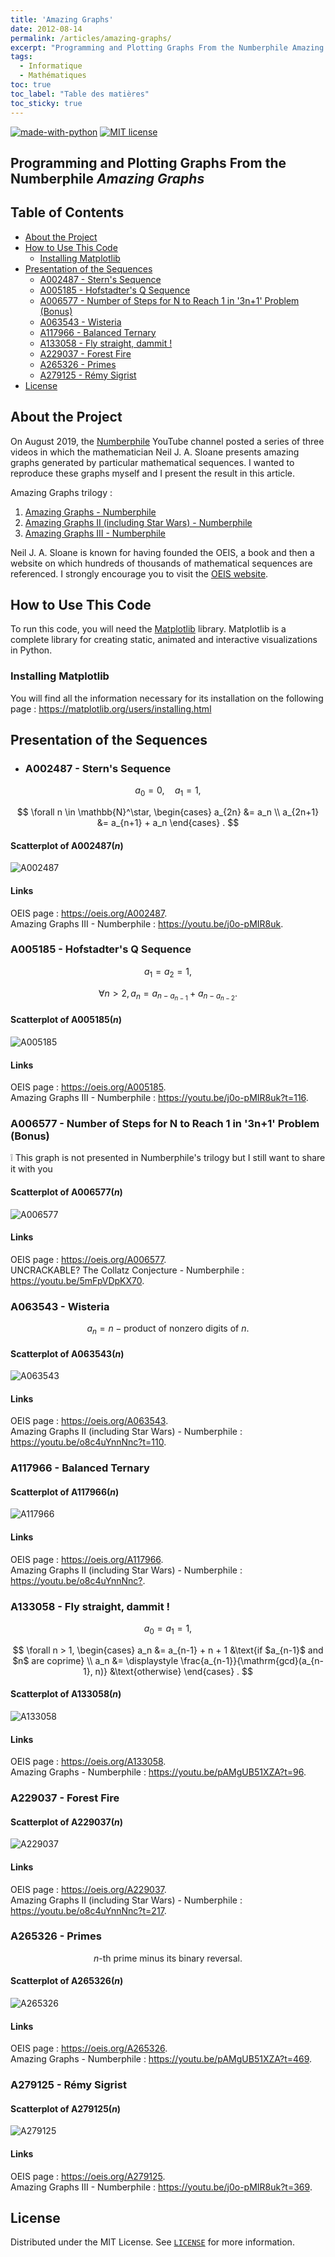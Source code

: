 ```yaml
---
title: 'Amazing Graphs'
date: 2012-08-14
permalink: /articles/amazing-graphs/
excerpt: "Programming and Plotting Graphs From the Numberphile Amazing Graphs"
tags:
  - Informatique
  - Mathématiques
toc: true
toc_label: "Table des matières"
toc_sticky: true
---
```


[![made-with-python](https://img.shields.io/badge/Made%20with-Python-1f425f.svg)](https://www.python.org/)
[![MIT license](https://img.shields.io/badge/License-MIT-blue.svg)](https://github.com/armandwayoff/Amazing-Graphs/blob/master/LICENSE)

## Programming and Plotting Graphs From the Numberphile *Amazing Graphs*

## Table of Contents

* [About the Project](#about-the-project)
* [How to Use This Code](#how-to-use-this-code)
  * [Installing Matplotlib](#installing-matplotlib)
* [Presentation of the Sequences](#presentation-of-the-sequences)
  * [A002487 - Stern's Sequence](#a002487---sterns-sequence)
  * [A005185 - Hofstadter's Q Sequence](#a005185---hofstadters-q-sequence)
  * [A006577 - Number of Steps for N to Reach 1 in '3n+1' Problem (Bonus)](#a006577---number-of-steps-for-n-to-reach-1-in-3n1-problem-bonus)
  * [A063543 - Wisteria](#a063543---wisteria)
  * [A117966 - Balanced Ternary](#a117966---balanced-ternary)
  * [A133058 - Fly straight, dammit !](#a133058---fly-straight-dammit-)
  * [A229037 - Forest Fire](#a229037---forest-fire)
  * [A265326 - Primes](#a265326---primes)
  * [A279125 - Rémy Sigrist](#a279125---rémy-sigrist)
* [License](#license)

## About the Project

On August 2019, the [Numberphile](https://www.youtube.com/user/numberphile/) YouTube channel posted a series of three videos in which the mathematician Neil J. A. Sloane presents amazing graphs generated by particular mathematical sequences.
I wanted to reproduce these graphs myself and I present the result in this article.

Amazing Graphs trilogy :
  
  1. [Amazing Graphs - Numberphile](https://youtu.be/pAMgUB51XZA)
  2. [Amazing Graphs II (including Star Wars) - Numberphile](https://youtu.be/o8c4uYnnNnc)
  3. [Amazing Graphs III - Numberphile](https://youtu.be/j0o-pMIR8uk)

Neil J. A. Sloane is known for having founded the OEIS, a book and then a website on which hundreds of thousands of mathematical sequences are referenced. I strongly encourage you to visit the [OEIS website](https://oeis.org/).

## How to Use This Code

To run this code, you will need the [Matplotlib](https://matplotlib.org/) library. Matplotlib is a complete library for creating static, animated and interactive visualizations in Python.

### Installing Matplotlib

You will find all the information necessary for its installation on the following page : <https://matplotlib.org/users/installing.html>

## Presentation of the Sequences

* ### A002487 - Stern's Sequence

$$a_0 = 0, \quad a_1 = 1,$$

$$
\forall n \in \mathbb{N}^\star,
\begin{cases}
a_{2n} &= a_n \\ 
a_{2n+1} &= a_{n+1} + a_n
\end{cases}
.
$$

#### Scatterplot of $\mathrm{A}002487(n)$
  
  ![A002487](https://raw.githubusercontent.com/armandwayoff/Amazing-Graphs/master/A002487%20-%20Stern's%20Sequence/A002487.png)
  
#### Links
  
  OEIS page : <https://oeis.org/A002487>.  
  Amazing Graphs III - Numberphile : <https://youtu.be/j0o-pMIR8uk>.
  
### A005185 - Hofstadter's Q Sequence

$$a_1 = a_2 = 1,$$

$$\forall n > 2, a_n = a_{n - a_{n-1}} + a_{n - a_{n-2}}.$$
  
#### Scatterplot of $\mathrm{A}005185(n)$
  
  ![A005185](https://github.com/armandwayoff/Amazing-Graphs/blob/master/A005185%20-%20Hofstadter's%20Q%20Sequence/A005185.png)
 
#### Links

  OEIS page : <https://oeis.org/A005185>.  
  Amazing Graphs III - Numberphile : <https://youtu.be/j0o-pMIR8uk?t=116>.
  
### A006577 - Number of Steps for N to Reach 1 in '3n+1' Problem (Bonus)
  
  ❕ This graph is not presented in Numberphile's trilogy but I still want to share it with you

#### Scatterplot of $\mathrm{A}006577(n)$
  
  ![A006577](https://github.com/armandwayoff/Amazing-Graphs/blob/master/A006577%20-%20Number%20of%20Steps%20for%20N%20to%20Reach%201%20in%20'3n%2B1'%20Problem%20(Bonus)/A006577.png)
 
#### Links

  OEIS page : <https://oeis.org/A006577>.  
  UNCRACKABLE? The Collatz Conjecture - Numberphile : <https://youtu.be/5mFpVDpKX70>.
  
### A063543 - Wisteria

$$ a_n = n - \text{product of nonzero digits of } n.$$
  
#### Scatterplot of $\mathrm{A}063543(n)$
  
  ![A063543](https://github.com/armandwayoff/Amazing-Graphs/blob/master/A063543%20-%20Wisteria/A063543.png)
  
#### Links

  OEIS page : <https://oeis.org/A063543>.  
  Amazing Graphs II (including Star Wars) - Numberphile : <https://youtu.be/o8c4uYnnNnc?t=110>.
  
### A117966 - Balanced Ternary
  
#### Scatterplot of $\mathrm{A}117966(n)$
  
  ![A117966](https://github.com/armandwayoff/Amazing-Graphs/blob/master/A117966%20-%20Balanced%20Ternary/A117966.png)
  
#### Links

  OEIS page : <https://oeis.org/A117966>.  
  Amazing Graphs II (including Star Wars) - Numberphile : <https://youtu.be/o8c4uYnnNnc?>.  

### A133058 - Fly straight, dammit !

$$a_0 = a_1 = 1,$$

$$
\forall n > 1,  
\begin{cases}
a_n &= a_{n-1} + n + 1 &\text{if $a_{n-1}$ and $n$ are coprime} \\ 
a_n &= \displaystyle \frac{a_{n-1}}{\mathrm{gcd}(a_{n-1}, n)} &\text{otherwise}
\end{cases}
.
$$
  
#### Scatterplot of $\mathrm{A}133058(n)$
  
  ![A133058](https://github.com/armandwayoff/Amazing-Graphs/blob/master/A133058%20-%20Fly%20Staight%20Dammit!/A133058.png)
  
#### Links

  OEIS page : <https://oeis.org/A133058>.  
  Amazing Graphs - Numberphile : <https://youtu.be/pAMgUB51XZA?t=96>.
  
### A229037 - Forest Fire

#### Scatterplot of $\mathrm{A}229037(n)$
  
  ![A229037](https://github.com/armandwayoff/Amazing-Graphs/blob/master/A229037%20-%20Forest%20Fire/A229037.png)
  
#### Links

  OEIS page : <https://oeis.org/A229037>.  
  Amazing Graphs II (including Star Wars) - Numberphile : <https://youtu.be/o8c4uYnnNnc?t=217>.
  
### A265326 - Primes

$$ n\text{-th prime minus its binary reversal}.$$
  
#### Scatterplot of $\mathrm{A}265326(n)$
  
  ![A265326](https://github.com/armandwayoff/Amazing-Graphs/blob/master/A265326%20-%20Primes/A265326.png)
  
#### Links

  OEIS page : <https://oeis.org/A265326>.  
  Amazing Graphs - Numberphile : <https://youtu.be/pAMgUB51XZA?t=469>.

### A279125 - Rémy Sigrist
  
#### Scatterplot of $\mathrm{A}279125(n)$
  
  ![A279125](https://github.com/armandwayoff/Amazing-Graphs/blob/master/A279125%20-%20R%C3%A9my%20Sigrist/A279125.png)
  
#### Links

  OEIS page : <https://oeis.org/A279125>.  
  Amazing Graphs III - Numberphile : <https://youtu.be/j0o-pMIR8uk?t=369>.
  
## License

Distributed under the MIT License. See [```LICENSE```](https://github.com/armandwayoff/Amazing-Graphs/blob/master/LICENSE) for more information.